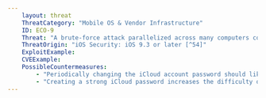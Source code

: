 ```yaml
---
    layout: threat
    ThreatCategory: "Mobile OS & Vendor Infrastructure"
    ID: ECO-9
    Threat: "A brute-force attack parallelized across many computers could theoretically be attempted on the authentication data and cryptographic keys  (passwords, etc.) stored in the cloud."
    ThreatOrigin: "iOS Security: iOS 9.3 or later [^54]"
    ExploitExample:
    CVEExample:
    PossibleCountermeasures:
        - "Periodically changing the iCloud account password should likewise cause a new set of derived keys used by iCloud to be created, which prompts reencryption of any objects protected by those keys, including the iCloud Backup keybag, which would negate any progress an attacker had made towards a brute-force attack on that object."
        - "Creating a strong iCloud password increases the difficulty of brute-force attacks on the iCloud Backup keybag."
---
```

